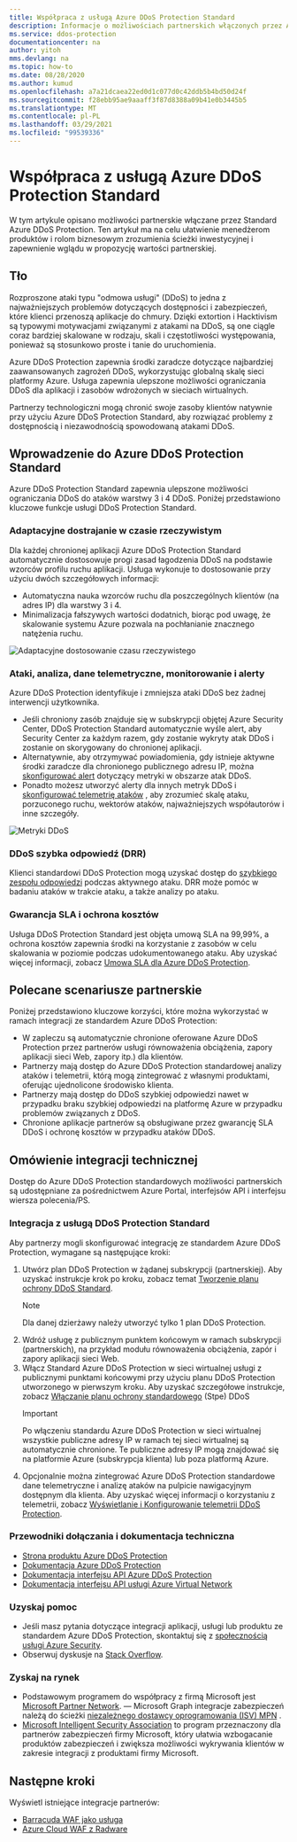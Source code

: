 ```yaml
---
title: Współpraca z usługą Azure DDoS Protection Standard
description: Informacje o możliwościach partnerskich włączonych przez Azure DDoS Protection Standard.
ms.service: ddos-protection
documentationcenter: na
author: yitoh
mms.devlang: na
ms.topic: how-to
ms.date: 08/28/2020
ms.author: kumud
ms.openlocfilehash: a7a21dcaea22ed0d1c077d0c42ddb5b4bd50d24f
ms.sourcegitcommit: f28ebb95ae9aaaff3f87d8388a09b41e0b3445b5
ms.translationtype: MT
ms.contentlocale: pl-PL
ms.lasthandoff: 03/29/2021
ms.locfileid: "99539336"
---
```

# <a name="partnering-with-azure-ddos-protection-standard"></a>Współpraca z usługą Azure DDoS Protection Standard
W tym artykule opisano możliwości partnerskie włączane przez Standard Azure DDoS Protection. Ten artykuł ma na celu ułatwienie menedżerom produktów i rolom biznesowym zrozumienia ścieżki inwestycyjnej i zapewnienie wglądu w propozycję wartości partnerskiej.

## <a name="background"></a>Tło
Rozproszone ataki typu "odmowa usługi" (DDoS) to jedna z najważniejszych problemów dotyczących dostępności i zabezpieczeń, które klienci przenoszą aplikacje do chmury. Dzięki extortion i Hacktivism są typowymi motywacjami związanymi z atakami na DDoS, są one ciągle coraz bardziej skalowane w rodzaju, skali i częstotliwości występowania, ponieważ są stosunkowo proste i tanie do uruchomienia.

Azure DDoS Protection zapewnia środki zaradcze dotyczące najbardziej zaawansowanych zagrożeń DDoS, wykorzystując globalną skalę sieci platformy Azure. Usługa zapewnia ulepszone możliwości ograniczania DDoS dla aplikacji i zasobów wdrożonych w sieciach wirtualnych.

Partnerzy technologiczni mogą chronić swoje zasoby klientów natywnie przy użyciu Azure DDoS Protection Standard, aby rozwiązać problemy z dostępnością i niezawodnością spowodowaną atakami DDoS.

## <a name="introduction-to-azure-ddos-protection-standard"></a>Wprowadzenie do Azure DDoS Protection Standard
Azure DDoS Protection Standard zapewnia ulepszone możliwości ograniczania DDoS do ataków warstwy 3 i 4 DDoS. Poniżej przedstawiono kluczowe funkcje usługi DDoS Protection Standard.

### <a name="adaptive-real-time-tuning"></a>Adaptacyjne dostrajanie w czasie rzeczywistym
Dla każdej chronionej aplikacji Azure DDoS Protection Standard automatycznie dostosowuje progi zasad łagodzenia DDoS na podstawie wzorców profilu ruchu aplikacji. Usługa wykonuje to dostosowanie przy użyciu dwóch szczegółowych informacji:

- Automatyczna nauka wzorców ruchu dla poszczególnych klientów (na adres IP) dla warstwy 3 i 4.
- Minimalizacja fałszywych wartości dodatnich, biorąc pod uwagę, że skalowanie systemu Azure pozwala na pochłanianie znacznego natężenia ruchu.

![Adaptacyjne dostosowanie czasu rzeczywistego](./media/ddos-protection-partner-onboarding/real-time-tuning.png)

### <a name="attack-analytics-telemetry-monitoring-and-alerting"></a>Ataki, analiza, dane telemetryczne, monitorowanie i alerty
Azure DDoS Protection identyfikuje i zmniejsza ataki DDoS bez żadnej interwencji użytkownika.

- Jeśli chroniony zasób znajduje się w subskrypcji objętej Azure Security Center, DDoS Protection Standard automatycznie wyśle alert, aby Security Center za każdym razem, gdy zostanie wykryty atak DDoS i zostanie on skorygowany do chronionej aplikacji.
- Alternatywnie, aby otrzymywać powiadomienia, gdy istnieje aktywne środki zaradcze dla chronionego publicznego adresu IP, można [skonfigurować alert](alerts.md) dotyczący metryki w obszarze atak DDoS.
- Ponadto możesz utworzyć alerty dla innych metryk DDoS i [skonfigurować telemetrię ataków](telemetry.md) , aby zrozumieć skalę ataku, porzuconego ruchu, wektorów ataków, najważniejszych współautorów i inne szczegóły.

![Metryki DDoS](./media/ddos-protection-partner-onboarding/ddos-metrics.png)

### <a name="ddos-rapid-response-drr"></a>DDoS szybka odpowiedź (DRR)
Klienci standardowi DDoS Protection mogą uzyskać dostęp do [szybkiego zespołu odpowiedzi](ddos-rapid-response.md) podczas aktywnego ataku. DRR może pomóc w badaniu ataków w trakcie ataku, a także analizy po ataku.

### <a name="sla-guarantee-and-cost-protection"></a>Gwarancja SLA i ochrona kosztów
Usługa DDoS Protection Standard jest objęta umową SLA na 99,99%, a ochrona kosztów zapewnia środki na korzystanie z zasobów w celu skalowania w poziomie podczas udokumentowanego ataku. Aby uzyskać więcej informacji, zobacz [Umowa SLA dla Azure DDoS Protection](https://azure.microsoft.com/support/legal/sla/ddos-protection/v1_0/).

## <a name="featured-partner-scenarios"></a>Polecane scenariusze partnerskie
Poniżej przedstawiono kluczowe korzyści, które można wykorzystać w ramach integracji ze standardem Azure DDoS Protection:

- W zapleczu są automatycznie chronione oferowane Azure DDoS Protection przez partnerów usługi równoważenia obciążenia, zapory aplikacji sieci Web, zapory itp.) dla klientów.
- Partnerzy mają dostęp do Azure DDoS Protection standardowej analizy ataków i telemetrii, którą mogą zintegrować z własnymi produktami, oferując ujednolicone środowisko klienta.  
- Partnerzy mają dostęp do DDoS szybkiej odpowiedzi nawet w przypadku braku szybkiej odpowiedzi na platformę Azure w przypadku problemów związanych z DDoS.
- Chronione aplikacje partnerów są obsługiwane przez gwarancję SLA DDoS i ochronę kosztów w przypadku ataków DDoS.

## <a name="technical-integration-overview"></a>Omówienie integracji technicznej
Dostęp do Azure DDoS Protection standardowych możliwości partnerskich są udostępniane za pośrednictwem Azure Portal, interfejsów API i interfejsu wiersza polecenia/PS.

### <a name="integrate-with-ddos-protection-standard"></a>Integracja z usługą DDoS Protection Standard
Aby partnerzy mogli skonfigurować integrację ze standardem Azure DDoS Protection, wymagane są następujące kroki:
1. Utwórz plan DDoS Protection w żądanej subskrypcji (partnerskiej). Aby uzyskać instrukcje krok po kroku, zobacz temat [Tworzenie planu ochrony DDoS Standard](manage-ddos-protection.md#create-a-ddos-protection-plan).
   > [!NOTE]
   > Dla danej dzierżawy należy utworzyć tylko 1 plan DDoS Protection. 
2. Wdróż usługę z publicznym punktem końcowym w ramach subskrypcji (partnerskich), na przykład modułu równoważenia obciążenia, zapór i zapory aplikacji sieci Web. 
3. Włącz Standard Azure DDoS Protection w sieci wirtualnej usługi z publicznymi punktami końcowymi przy użyciu planu DDoS Protection utworzonego w pierwszym kroku. Aby uzyskać szczegółowe instrukcje, zobacz [Włączanie planu ochrony standardowego](manage-ddos-protection.md#enable-ddos-protection-for-an-existing-virtual-network) (Stpe) DDoS
   > [!IMPORTANT] 
   > Po włączeniu standardu Azure DDoS Protection w sieci wirtualnej wszystkie publiczne adresy IP w ramach tej sieci wirtualnej są automatycznie chronione. Te publiczne adresy IP mogą znajdować się na platformie Azure (subskrypcja klienta) lub poza platformą Azure. 
4. Opcjonalnie można zintegrować Azure DDoS Protection standardowe dane telemetryczne i analizę ataków na pulpicie nawigacyjnym dostępnym dla klienta. Aby uzyskać więcej informacji o korzystaniu z telemetrii, zobacz [Wyświetlanie i Konfigurowanie telemetrii DDoS Protection](telemetry.md). 

### <a name="onboarding-guides-and-technical-documentation"></a>Przewodniki dołączania i dokumentacja techniczna

- [Strona produktu Azure DDoS Protection](https://azure.microsoft.com/services/ddos-protection/)
- [Dokumentacja Azure DDoS Protection](ddos-protection-overview.md)
- [Dokumentacja interfejsu API Azure DDoS Protection](/rest/api/virtualnetwork/ddosprotectionplans)
- [Dokumentacja interfejsu API usługi Azure Virtual Network](/rest/api/virtualnetwork/virtualnetworks)

### <a name="get-help"></a>Uzyskaj pomoc

- Jeśli masz pytania dotyczące integracji aplikacji, usługi lub produktu ze standardem Azure DDoS Protection, skontaktuj się z [społecznością usługi Azure Security](https://techcommunity.microsoft.com/t5/security-identity/bd-p/Azure-Security).
- Obserwuj dyskusje na [Stack Overflow](https://stackoverflow.com/tags/azure-ddos/).

### <a name="get-to-market"></a>Zyskaj na rynek

- Podstawowym programem do współpracy z firmą Microsoft jest [Microsoft Partner Network](https://partner.microsoft.com/). — Microsoft Graph integracje zabezpieczeń należą do ścieżki [niezależnego dostawcy oprogramowania (ISV) MPN](https://partner.microsoft.com/saas-solution-guide) .
- [Microsoft Intelligent Security Association](https://www.microsoft.com/security/business/intelligent-security-association?rtc=1) to program przeznaczony dla partnerów zabezpieczeń firmy Microsoft, który ułatwia wzbogacanie produktów zabezpieczeń i zwiększa możliwości wykrywania klientów w zakresie integracji z produktami firmy Microsoft.

## <a name="next-steps"></a>Następne kroki
Wyświetl istniejące integracje partnerów:

- [Barracuda WAF jako usługa](https://www.barracuda.com/waf-as-a-service)
- [Azure Cloud WAF z Radware](https://www.radware.com/resources/microsoft-azure/)
